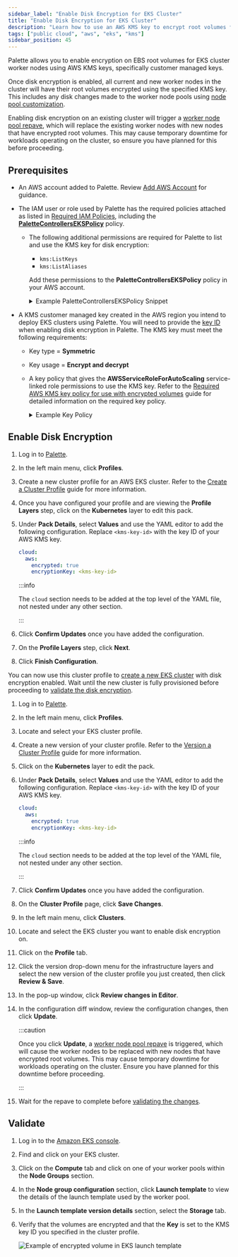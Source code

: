 ```yaml
---
sidebar_label: "Enable Disk Encryption for EKS Cluster"
title: "Enable Disk Encryption for EKS Cluster"
description: "Learn how to use an AWS KMS key to encrypt root volumes for EKS cluster worker nodes."
tags: ["public cloud", "aws", "eks", "kms"]
sidebar_position: 45
---
```


Palette allows you to enable encryption on EBS root volumes for EKS cluster worker nodes using AWS KMS keys,
specifically customer managed keys.

Once disk encryption is enabled, all current and new worker nodes in the cluster will have their root volumes encrypted
using the specified KMS key. This includes any disk changes made to the worker node pools using
[node pool customization](./eks.md#cloud-configuration-settings).

Enabling disk encryption on an existing cluster will trigger a
[worker node pool repave](../../cluster-management/node-pool.md#repave-behavior-and-configuration), which will replace
the existing worker nodes with new nodes that have encrypted root volumes. This may cause temporary downtime for
workloads operating on the cluster, so ensure you have planned for this before proceeding.

## Prerequisites

- An AWS account added to Palette. Review [Add AWS Account](add-aws-accounts.md) for guidance.

- The IAM user or role used by Palette has the required policies attached as listed in
  [Required IAM Policies](required-iam-policies.md), including the
  [**PaletteControllersEKSPolicy**](required-iam-policies.md#controllers-eks-policy) policy.

  - The following additional permissions are required for Palette to list and use the KMS key for disk encryption:

    - `kms:ListKeys`
    - `kms:ListAliases`

    Add these permissions to the **PaletteControllersEKSPolicy** policy in your AWS account.

    <details>

    <summary> Example PaletteControllersEKSPolicy Snippet </summary>

    ```json hideClipboard {11-12}
    ...
        {
          "Condition": {
            "ForAnyValue:StringLike": {
              "kms:ResourceAliases": "alias/cluster-api-provider-aws-*"
            }
          },
          "Action": [
            "kms:CreateGrant",
            "kms:DescribeKey",
            "kms:ListKeys",
            "kms:ListAliases"
          ],
          "Resource": [
            "*"
          ],
          "Effect": "Allow"
        }
    ...
    ```

    </details>

- A KMS customer managed key created in the AWS region you intend to deploy EKS clusters using Palette. You will need to
  provide the [key ID](https://docs.aws.amazon.com/kms/latest/developerguide/find-cmk-id-arn.html) when enabling disk
  encryption in Palette. The KMS key must meet the following requirements:

  - Key type = **Symmetric**
  - Key usage = **Encrypt and decrypt**
  - A key policy that gives the **AWSServiceRoleForAutoScaling** service-linked role permissions to use the KMS key.
    Refer to the
    [Required AWS KMS key policy for use with encrypted volumes](https://docs.aws.amazon.com/autoscaling/ec2/userguide/key-policy-requirements-EBS-encryption.html)
    guide for detailed information on the required key policy.

    <details>

    <summary> Example Key Policy </summary>

    ```json hideClipboard
    {
      "Version": "2012-10-17",
      "Id": "key-consolepolicy-3",
      "Statement": [
        {
          "Sid": "Allow use of the key",
          "Effect": "Allow",
          "Principal": {
            "AWS": "arn:aws:iam::111222333444:role/aws-service-role/autoscaling.amazonaws.com/AWSServiceRoleForAutoScaling"
          },
          "Action": ["kms:Encrypt", "kms:Decrypt", "kms:ReEncrypt*", "kms:GenerateDataKey*", "kms:DescribeKey"],
          "Resource": "*"
        },
        {
          "Sid": "Allow attachment of persistent resources",
          "Effect": "Allow",
          "Principal": {
            "AWS": "arn:aws:iam::111222333444:role/aws-service-role/autoscaling.amazonaws.com/AWSServiceRoleForAutoScaling"
          },
          "Action": "kms:CreateGrant",
          "Resource": "*",
          "Condition": {
            "Bool": {
              "kms:GrantIsForAWSResource": "true"
            }
          }
        }
      ]
    }
    ```

    </details>

## Enable Disk Encryption

<Tabs>

<TabItem value="new-cluster-profile" label="New Cluster Profile">

1. Log in to [Palette](https://console.spectrocloud.com).

2. In the left main menu, click **Profiles**.

3. Create a new cluster profile for an AWS EKS cluster. Refer to the
   [Create a Cluster Profile](../../../profiles/cluster-profiles/create-cluster-profiles/create-cluster-profiles.md)
   guide for more information.

4. Once you have configured your profile and are viewing the **Profile Layers** step, click on the **Kubernetes** layer
   to edit this pack.

5. Under **Pack Details**, select **Values** and use the YAML editor to add the following configuration. Replace `<kms-key-id>`
   with the key ID of your AWS KMS key.

   ```yaml
   cloud:
     aws:
       encrypted: true
       encryptionKey: <kms-key-id>
   ```

   :::info

   The `cloud` section needs to be added at the top level of the YAML file, not nested under any other section.

   :::

6. Click **Confirm Updates** once you have added the configuration.

7. On the **Profile Layers** step, click **Next**.

8. Click **Finish Configuration**.

You can now use this cluster profile to [create a new EKS cluster](./eks.md) with disk encryption enabled. Wait until the
new cluster is fully provisioned before proceeding to [validate the disk encryption](#validate).

</TabItem>

<TabItem value="existing-cluster" label="Existing Cluster">

1. Log in to [Palette](https://console.spectrocloud.com).

2. In the left main menu, click **Profiles**.

3. Locate and select your EKS cluster profile.

4. Create a new version of your cluster profile. Refer to the
   [Version a Cluster Profile](../../../profiles/cluster-profiles/modify-cluster-profiles/version-cluster-profile.md)
   guide for more information.

5. Click on the **Kubernetes** layer to edit the pack.

6. Under **Pack Details**, select **Values** and use the YAML editor to add the following configuration. Replace `<kms-key-id>`
   with the key ID of your AWS KMS key.

   ```yaml
   cloud:
     aws:
       encrypted: true
       encryptionKey: <kms-key-id>
   ```

   :::info

   The `cloud` section needs to be added at the top level of the YAML file, not nested under any other section.

   :::

7. Click **Confirm Updates** once you have added the configuration.

8. On the **Cluster Profile** page, click **Save Changes**.

9. In the left main menu, click **Clusters**.

10. Locate and select the EKS cluster you want to enable disk encryption on.

11. Click on the **Profile** tab.

12. Click the version drop-down menu for the infrastructure layers and select the new version of the cluster profile you
    just created, then click **Review & Save**.

13. In the pop-up window, click **Review changes in Editor**.

14. In the configuration diff window, review the configuration changes, then click **Update**.

    :::caution

    Once you click **Update**, a
    [worker node pool repave](../../cluster-management/node-pool.md#repave-behavior-and-configuration) is triggered,
    which will cause the worker nodes to be replaced with new nodes that have encrypted root volumes. This may cause
    temporary downtime for workloads operating on the cluster. Ensure you have planned for this downtime before
    proceeding.

    :::

15. Wait for the repave to complete before [validating the changes](#validate).

</TabItem>

</Tabs>

## Validate

1. Log in to the [Amazon EKS console](https://console.aws.amazon.com/eks/home#/clusters).

2. Find and click on your EKS cluster.

3. Click on the **Compute** tab and click on one of your worker pools within the **Node Groups** section.

4. In the **Node group configuration** section, click **Launch template** to view the details of the launch
   template used by the worker pool.

5. In the **Launch template version details** section, select the **Storage** tab. 

6. Verify that the volumes are encrypted and that the **Key** is set to the KMS key ID you specified in the cluster
   profile.

   ![Example of encrypted volume in EKS launch template](/public-cloud_aws_enable-disk-encryption-eks-cluster_aws-encryption-validation.webp)
